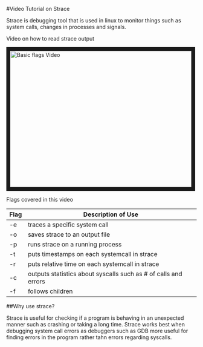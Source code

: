 #Video Tutorial on Strace

Strace is debugging tool that is used in linux to monitor things such as system calls, changes in processes and signals.

Video on how to read strace output

<a href="http://www.youtube.com/watch?feature=player_embedded&v=EG0ihttnEJI
" target="_blank"><img src="http://img.youtube.com/vi/EG0ihttnEJI/0.jpg" 
alt="Basic flags Video" width="480" height="360" border="10" /></a>

Flags covered in this video

|Flag	| Description of Use							|
|-------|-----------------------------------------------------------------------|
|-e	|traces a specific system call						|
|-o	|saves strace to an output file						|
|-p	|runs strace on a running process					|
|-t	|puts timestamps on each systemcall in strace				|
|-r	|puts relative time on each systemcall in strace			|
|-c	|outputs statistics about syscalls such as # of calls and errors	|
|-f 	|follows children							|


##Why use strace?

Strace is useful for checking if a program is behaving in an unexpected manner such as crashing or taking a long time. 
Strace works best when debugging system call errors as debuggers such as GDB more useful for finding errors in the program rather tahn errors regarding syscalls.

